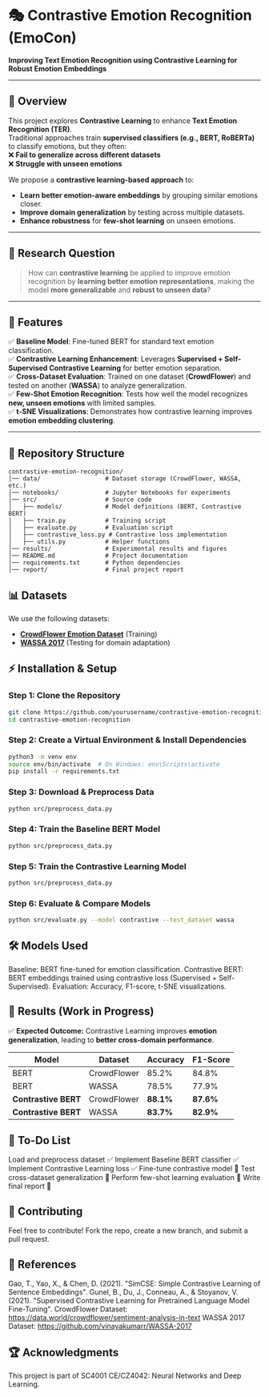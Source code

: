 # 🎭 Contrastive Emotion Recognition (EmoCon)
**Improving Text Emotion Recognition using Contrastive Learning for Robust Emotion Embeddings**

---

## 📌 Overview
This project explores **Contrastive Learning** to enhance **Text Emotion Recognition (TER)**.  
Traditional approaches train **supervised classifiers (e.g., BERT, RoBERTa)** to classify emotions, but they often:  
❌ **Fail to generalize across different datasets**  
❌ **Struggle with unseen emotions**  

We propose a **contrastive learning-based approach** to:
- **Learn better emotion-aware embeddings** by grouping similar emotions closer.
- **Improve domain generalization** by testing across multiple datasets.
- **Enhance robustness** for **few-shot learning** on unseen emotions.

---

## 🎯 Research Question
> How can **contrastive learning** be applied to improve emotion recognition by **learning better emotion representations**, making the model **more generalizable** and **robust to unseen data**?

---

## 🚀 Features
✅ **Baseline Model**: Fine-tuned BERT for standard text emotion classification.  
✅ **Contrastive Learning Enhancement**: Leverages **Supervised + Self-Supervised Contrastive Learning** for better emotion separation.  
✅ **Cross-Dataset Evaluation**: Trained on one dataset (**CrowdFlower**) and tested on another (**WASSA**) to analyze generalization.  
✅ **Few-Shot Emotion Recognition**: Tests how well the model recognizes **new, unseen emotions** with limited samples.  
✅ **t-SNE Visualizations**: Demonstrates how contrastive learning improves **emotion embedding clustering**.  

---

## 📂 Repository Structure
```plaintext
contrastive-emotion-recognition/
│── data/                  # Dataset storage (CrowdFlower, WASSA, etc.)
│── notebooks/             # Jupyter Notebooks for experiments
│── src/                   # Source code
│   ├── models/            # Model definitions (BERT, Contrastive BERT)
│   ├── train.py           # Training script
│   ├── evaluate.py        # Evaluation script
│   ├── contrastive_loss.py # Contrastive loss implementation
│   ├── utils.py           # Helper functions
│── results/               # Experimental results and figures
│── README.md              # Project documentation
│── requirements.txt       # Python dependencies
│── report/                # Final project report
```

## 📊 Datasets
We use the following datasets:
- **[CrowdFlower Emotion Dataset](https://data.world/crowdflower/sentiment-analysis-in-text)** (Training)
- **[WASSA 2017](https://github.com/vinayakumarr/WASSA-2017/tree/master/wassa)** (Testing for domain adaptation)


## ⚡ Installation & Setup
### **Step 1: Clone the Repository**
```bash
git clone https://github.com/yourusername/contrastive-emotion-recognition.git
cd contrastive-emotion-recognition
```
### **Step 2: Create a Virtual Environment & Install Dependencies**
```bash
python3 -m venv env
source env/bin/activate  # On Windows: env\Scripts\activate
pip install -r requirements.txt
```
### **Step 3: Download & Preprocess Data**
```bash
python src/preprocess_data.py
```
### **Step 4: Train the Baseline BERT Model**
```bash
python src/preprocess_data.py
```
### **Step 5: Train the Contrastive Learning Model**
```bash
python src/preprocess_data.py
```
### **Step 6: Evaluate & Compare Models**
```bash
python src/evaluate.py --model contrastive --test_dataset wassa
```

## 🛠️ Models Used
Baseline: BERT fine-tuned for emotion classification.
Contrastive BERT: BERT embeddings trained using contrastive loss (Supervised + Self-Supervised).
Evaluation: Accuracy, F1-score, t-SNE visualizations.

## 📌 Results (Work in Progress)
✅ **Expected Outcome:** Contrastive Learning improves **emotion generalization**, leading to **better cross-domain performance**.

| **Model**             | **Dataset**     | **Accuracy** | **F1-Score** |
|----------------------|----------------|-------------|-------------|
| BERT               | CrowdFlower     | 85.2%       | 84.8%       |
| BERT               | WASSA           | 78.5%       | 77.9%       |
| **Contrastive BERT** | CrowdFlower     | **88.1%**   | **87.6%**   |
| **Contrastive BERT** | WASSA           | **83.7%**   | **82.9%**   |

## 📌 To-Do List
 Load and preprocess dataset ✅
 Implement Baseline BERT classifier ✅
 Implement Contrastive Learning loss ✅
 Fine-tune contrastive model 🔄
 Test cross-dataset generalization 🔄
 Perform few-shot learning evaluation 🔄
 Write final report 🔄
## 🤝 Contributing
Feel free to contribute! Fork the repo, create a new branch, and submit a pull request.

## 📜 References
Gao, T., Yao, X., & Chen, D. (2021). "SimCSE: Simple Contrastive Learning of Sentence Embeddings".
Gunel, B., Du, J., Conneau, A., & Stoyanov, V. (2021). "Supervised Contrastive Learning for Pretrained Language Model Fine-Tuning".
CrowdFlower Dataset: https://data.world/crowdflower/sentiment-analysis-in-text
WASSA 2017 Dataset: https://github.com/vinayakumarr/WASSA-2017
## 🏆 Acknowledgments
This project is part of SC4001 CE/CZ4042: Neural Networks and Deep Learning.

